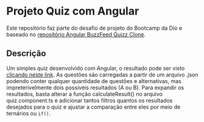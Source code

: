 # Projeto Quiz com Angular

Este repositório faz parte do desafio de projeto do Bootcamp da Dio e baseado no [repositório Angular BuzzFeed Quizz Clone](https://github.com/felipeAguiarCode/angular-buzzfeed-quizz-clone.git).

## Descrição
Um simples quiz desenvolvido com Angular, o resultado pode ser visto [clicando neste link](https://kmkery.github.io/Projeto-Angular-Quiz/). As questões são carregadas a partir de um arquivo .json podendo conter qualquer quantidade de questões e alternativas, mas impreterivelmente dois possíveis resultados (A ou B). Para expandir os resultados, basta alterar a função calculateResult() no arquivo quiz.component.ts e adicionar tantos filtros quantos os resultados desejados para o quiz e ajustar a comparação entre eles por meio de ternários ou `if()`.

